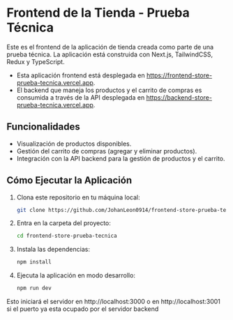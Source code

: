 # Frontend de la Tienda - Prueba Técnica

Este es el frontend de la aplicación de tienda creada como parte de una prueba técnica. La aplicación está construida con Next.js, TailwindCSS, Redux y TypeScript. 
- Esta aplicación frontend está desplegada en https://frontend-store-prueba-tecnica.vercel.app.
- El backend que maneja los productos y el carrito de compras es consumida a través de la API desplegada en https://backend-store-prueba-tecnica.vercel.app.



## Funcionalidades

- Visualización de productos disponibles.
- Gestión del carrito de compras (agregar y eliminar productos).
- Integración con la API backend para la gestión de productos y el carrito.

## Cómo Ejecutar la Aplicación

1. Clona este repositorio en tu máquina local:
   ```bash
   git clone https://github.com/JohanLeon0914/frontend-store-prueba-tecnica.git
2. Entra en la carpeta del proyecto:
   ```bash
   cd frontend-store-prueba-tecnica
3. Instala las dependencias:
   ```bash
   npm install
4. Ejecuta la aplicación en modo desarrollo:
   ```bash
   npm run dev
Esto iniciará el servidor en http://localhost:3000 o en http://localhost:3001 si el puerto ya esta ocupado por el servidor backend
